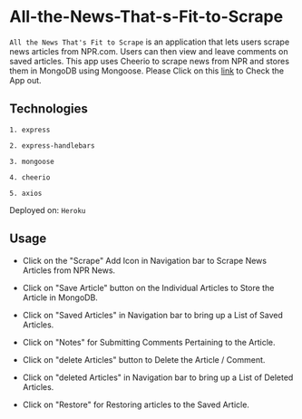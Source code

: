 # All-the-News-That-s-Fit-to-Scrape
`All the News That's Fit to Scrape` is an application that lets users scrape news articles from NPR.com. Users can then view and leave comments on saved articles. This app uses Cheerio to scrape news from NPR and stores them in MongoDB using Mongoose.
Please Click on this [link](https://afternoon-mountain-55394.herokuapp.com) to Check the App out.

## Technologies

    1. express

    2. express-handlebars

    3. mongoose

    4. cheerio

    5. axios

Deployed on: `Heroku`

## Usage

- Click on the "Scrape" Add Icon in Navigation bar to Scrape News Articles from NPR News.

- Click on "Save Article" button on the Individual Articles to Store the Article in MongoDB.

- Click on "Saved Articles" in Navigation bar to bring up a List of Saved Articles.

- Click on "Notes" for Submitting Comments Pertaining to the Article.

- Click on "delete Articles" button to Delete the Article / Comment.

- Click on "deleted Articles" in Navigation bar to bring up a List of Deleted Articles.

- Click on "Restore" for Restoring articles to the Saved Article.